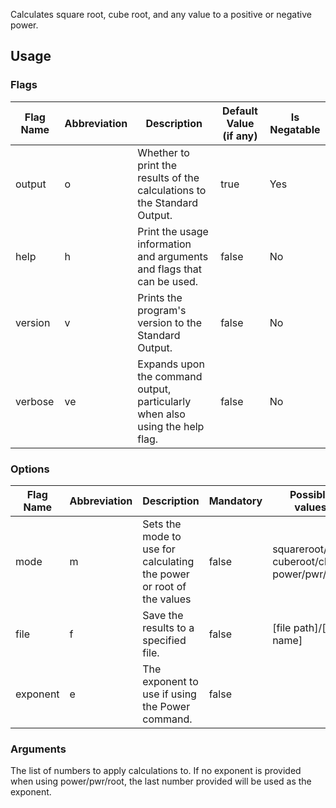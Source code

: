 Calculates square root, cube root, and any value to a positive or negative power.

## Usage

### Flags

| Flag Name | Abbreviation | Description                                                                  | Default Value (if any) | Is Negatable | 
|-----------|--------------|------------------------------------------------------------------------------|------------------------|--------------|
| output    | o            | Whether to print the results of the calculations to the Standard Output.     | true                   | Yes          |
| help      | h            | Print the usage information and arguments and flags that can be used.        | false                  | No           |
| version   | v            | Prints the program's version to the Standard Output.                         | false                  | No           |
| verbose   | ve           | Expands upon the command output, particularly when also using the help flag. | false                  | No           |


### Options
| Flag Name | Abbreviation | Description                                                          | Mandatory | Possible values                                |
|-----------|--------------|----------------------------------------------------------------------|-----------|------------------------------------------------|
| mode      | m            | Sets the mode to use for calculating the power or root of the values | false     | squareroot/sqrt, cuberoot/cbrt, power/pwr/root |
| file      | f            | Save the results to a specified file.                                | false     | [file path]/[file name]                        |
| exponent  | e            | The exponent to use if using the Power command.                      | false     |                                                |


### Arguments
The list of numbers to apply calculations to. If no exponent is provided when using power/pwr/root, the last number provided will be used as the exponent.